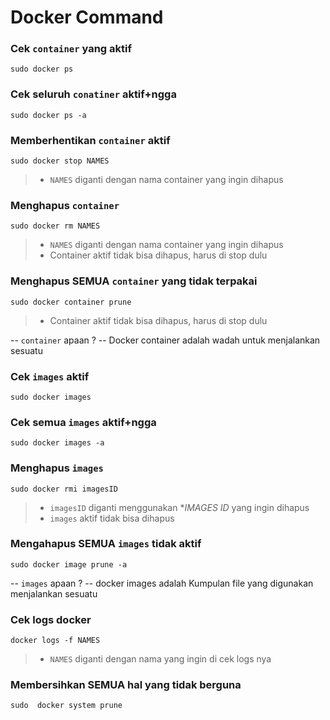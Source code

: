 # Docker Command


### Cek `container` yang aktif
```
sudo docker ps
```

### Cek seluruh `conatiner` aktif+ngga
```
sudo docker ps -a
```

### Memberhentikan `container` aktif
```
sudo docker stop NAMES
```

>- `NAMES` diganti dengan nama container yang ingin dihapus

### Menghapus `container`
```
sudo docker rm NAMES
```

>- `NAMES` diganti dengan nama container yang ingin dihapus
>- Container aktif tidak bisa dihapus, harus di stop dulu

### Menghapus **SEMUA** `container` yang tidak terpakai
```
sudo docker container prune
```
>- Container aktif tidak bisa dihapus, harus di stop dulu

-- `container` apaan ?
-- Docker container adalah wadah untuk menjalankan sesuatu

### Cek `images` aktif
```
sudo docker images
```

### Cek semua `images` aktif+ngga
```
sudo docker images -a
```

### Menghapus `images`
```
sudo docker rmi imagesID
```
>- `imagesID` diganti menggunakan **IMAGES ID* yang ingin dihapus
>- `images` aktif tidak bisa dihapus

### Mengahapus **SEMUA** `images` tidak aktif
```
sudo docker image prune -a
```

-- `images` apaan ?
-- docker images adalah Kumpulan file yang digunakan menjalankan sesuatu

### Cek logs docker
```
docker logs -f NAMES
```
>- `NAMES` diganti dengan nama yang ingin di cek logs nya

### Membersihkan **SEMUA** hal yang tidak berguna
```
sudo  docker system prune
```
